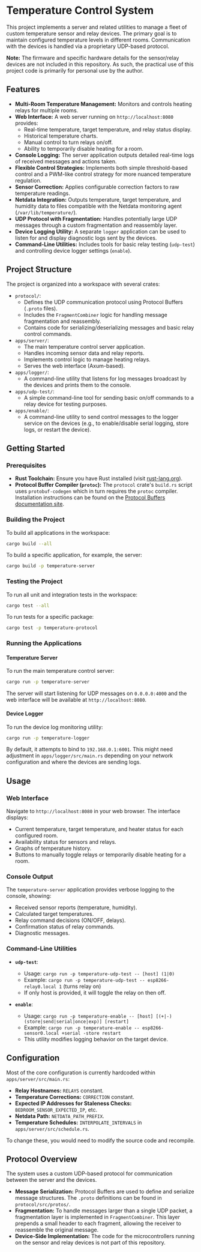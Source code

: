# Temperature Control System

This project implements a server and related utilities to manage a fleet of custom temperature sensor and relay devices. The primary goal is to maintain configured temperature levels in different rooms. Communication with the devices is handled via a proprietary UDP-based protocol.

**Note:** The firmware and specific hardware details for the sensor/relay devices are not included in this repository. As such, the practical use of this project code is primarily for personal use by the author.

## Features

*   **Multi-Room Temperature Management:** Monitors and controls heating relays for multiple rooms.
*   **Web Interface:** A web server running on `http://localhost:8080` provides:
    *   Real-time temperature, target temperature, and relay status display.
    *   Historical temperature charts.
    *   Manual control to turn relays on/off.
    *   Ability to temporarily disable heating for a room.
*   **Console Logging:** The server application outputs detailed real-time logs of received messages and actions taken.
*   **Flexible Control Strategies:** Implements both simple threshold-based control and a PWM-like control strategy for more nuanced temperature regulation.
*   **Sensor Correction:** Applies configurable correction factors to raw temperature readings.
*   **Netdata Integration:** Outputs temperature, target temperature, and humidity data to files compatible with the Netdata monitoring agent (`/var/lib/temperature/`).
*   **UDP Protocol with Fragmentation:** Handles potentially large UDP messages through a custom fragmentation and reassembly layer.
*   **Device Logging Utility:** A separate `logger` application can be used to listen for and display diagnostic logs sent by the devices.
*   **Command-Line Utilities:** Includes tools for basic relay testing (`udp-test`) and controlling device logger settings (`enable`).

## Project Structure

The project is organized into a workspace with several crates:

*   `protocol/`:
    *   Defines the UDP communication protocol using Protocol Buffers (`.proto` files).
    *   Includes the `FragmentCombiner` logic for handling message fragmentation and reassembly.
    *   Contains code for serializing/deserializing messages and basic relay control commands.
*   `apps/server/`:
    *   The main temperature control server application.
    *   Handles incoming sensor data and relay reports.
    *   Implements control logic to manage heating relays.
    *   Serves the web interface (Axum-based).
*   `apps/logger/`:
    *   A command-line utility that listens for log messages broadcast by the devices and prints them to the console.
*   `apps/udp-test/`:
    *   A simple command-line tool for sending basic on/off commands to a relay device for testing purposes.
*   `apps/enable/`:
    *   A command-line utility to send control messages to the logger service on the devices (e.g., to enable/disable serial logging, store logs, or restart the device).

## Getting Started

### Prerequisites

*   **Rust Toolchain:** Ensure you have Rust installed (visit [rust-lang.org](https://www.rust-lang.org/tools/install)).
*   **Protocol Buffer Compiler (`protoc`):** The `protocol` crate's `build.rs` script uses `protobuf-codegen` which in turn requires the `protoc` compiler. Installation instructions can be found on the [Protocol Buffers documentation site](https://grpc.io/docs/protoc-installation/).

### Building the Project

To build all applications in the workspace:

```bash
cargo build --all
```

To build a specific application, for example, the server:

```bash
cargo build -p temperature-server
```

### Testing the Project

To run all unit and integration tests in the workspace:

```bash
cargo test --all
```

To run tests for a specific package:

```bash
cargo test -p temperature-protocol
```

### Running the Applications

#### Temperature Server

To run the main temperature control server:

```bash
cargo run -p temperature-server
```

The server will start listening for UDP messages on `0.0.0.0:4000` and the web interface will be available at `http://localhost:8080`.

#### Device Logger

To run the device log monitoring utility:

```bash
cargo run -p temperature-logger
```

By default, it attempts to bind to `192.168.0.1:6001`. This might need adjustment in `apps/logger/src/main.rs` depending on your network configuration and where the devices are sending logs.

## Usage

### Web Interface

Navigate to `http://localhost:8080` in your web browser. The interface displays:
*   Current temperature, target temperature, and heater status for each configured room.
*   Availability status for sensors and relays.
*   Graphs of temperature history.
*   Buttons to manually toggle relays or temporarily disable heating for a room.

### Console Output

The `temperature-server` application provides verbose logging to the console, showing:
*   Received sensor reports (temperature, humidity).
*   Calculated target temperatures.
*   Relay command decisions (ON/OFF, delays).
*   Confirmation status of relay commands.
*   Diagnostic messages.

### Command-Line Utilities

*   **`udp-test`**:
    *   Usage: `cargo run -p temperature-udp-test -- [host] (1|0)`
    *   Example: `cargo run -p temperature-udp-test -- esp8266-relay0.local 1` (turns relay on)
    *   If only host is provided, it will toggle the relay on then off.

*   **`enable`**:
    *   Usage: `cargo run -p temperature-enable -- [host] [(+|-)(store|send|serial|once|exp)] [restart]`
    *   Example: `cargo run -p temperature-enable -- esp8266-sensor0.local +serial -store restart`
    *   This utility modifies logging behavior on the target device.

## Configuration

Most of the core configuration is currently hardcoded within `apps/server/src/main.rs`:

*   **Relay Hostnames:** `RELAYS` constant.
*   **Temperature Corrections:** `CORRECTION` constant.
*   **Expected IP Addresses for Staleness Checks:** `BEDROOM_SENSOR_EXPECTED_IP`, etc.
*   **Netdata Path:** `NETDATA_PATH_PREFIX`.
*   **Temperature Schedules:** `INTERPOLATE_INTERVALS` in `apps/server/src/schedule.rs`.

To change these, you would need to modify the source code and recompile.

## Protocol Overview

The system uses a custom UDP-based protocol for communication between the server and the devices.
*   **Message Serialization:** Protocol Buffers are used to define and serialize message structures. The `.proto` definitions can be found in `protocol/src/protos/`.
*   **Fragmentation:** To handle messages larger than a single UDP packet, a fragmentation layer is implemented in `FragmentCombiner`. This layer prepends a small header to each fragment, allowing the receiver to reassemble the original message.
*   **Device-Side Implementation:** The code for the microcontrollers running on the sensor and relay devices is not part of this repository.

